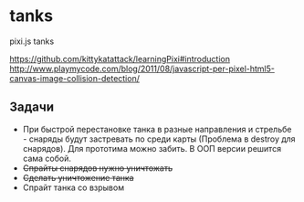 # tanks
pixi.js tanks


https://github.com/kittykatattack/learningPixi#introduction
http://www.playmycode.com/blog/2011/08/javascript-per-pixel-html5-canvas-image-collision-detection/


## Задачи

- При быстрой перестановке танка в разные направления и стрельбе - снаряды будут застревать по среди карты (Проблема в destroy для снарядов). Для прототима можно забить. В ООП версии решится сама собой.
- ~~Спрайты снарядов нужно уничтожать~~
- ~~Сделать уничтожение танка~~
- Спрайт танка со взрывом
